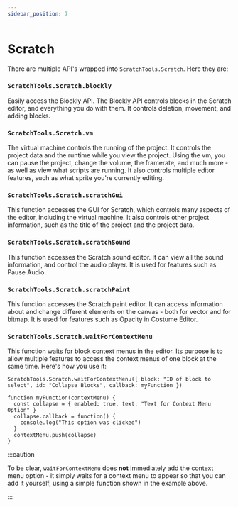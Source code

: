 ```yaml
---
sidebar_position: 7
---
```


# Scratch
There are multiple API's wrapped into `ScratchTools.Scratch`. Here they are:
### `ScratchTools.Scratch.blockly`
Easily access the Blockly API. The Blockly API controls blocks in the Scratch editor, and everything you do with them. It controls deletion, movement, and adding blocks.
### `ScratchTools.Scratch.vm`
The virtual machine controls the running of the project. It controls the project data and the runtime while you view the project. Using the vm, you can pause the project, change the volume, the framerate, and much more - as well as view what scripts are running. It also controls multiple editor features, such as what sprite you're currently editing.
### `ScratchTools.Scratch.scratchGui`
This function accesses the GUI for Scratch, which controls many aspects of the editor, including the virtual machine. It also controls other project information, such as the title of the project and the project data.
### `ScratchTools.Scratch.scratchSound`
This function accesses the Scratch sound editor. It can view all the sound information, and control the audio player. It is used for features such as Pause Audio.
### `ScratchTools.Scratch.scratchPaint`
This function accesses the Scratch paint editor. It can access information about and change different elements on the canvas - both for vector and for bitmap. It is used for features such as Opacity in Costume Editor.
### `ScratchTools.Scratch.waitForContextMenu`
This function waits for block context menus in the editor. Its purpose is to allow multiple features to access the context menus of one block at the same time. Here's how you use it:
```
ScratchTools.Scratch.waitForContextMenu({ block: "ID of block to select", id: "Collapse Blocks", callback: myFunction })

function myFunction(contextMenu) {
  const collapse = { enabled: true, text: "Text for Context Menu Option" }
  collapse.callback = function() {
    console.log("This option was clicked")
  }
  contextMenu.push(collapse)
}
```
:::caution

To be clear, `waitForContextMenu` does **not** immediately add the context menu option - it simply waits for a context menu to appear so that you can add it yourself, using a simple function shown in the example above.

:::
